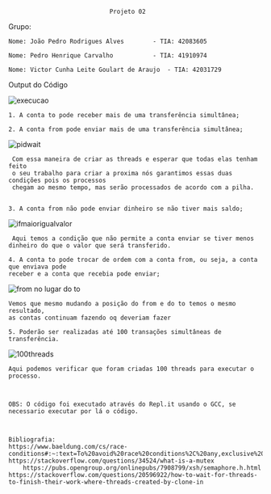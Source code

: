 								Projeto 02


Grupo:

	Nome: João Pedro Rodrigues Alves		- TIA: 42083605

	Nome: Pedro Henrique Carvalho 			- TIA: 41910974

	Nome: Victor Cunha Leite Goulart de Araujo	- TIA: 42031729



Output do Código

![execucao](https://i.imgur.com/xbR6y3X.png)
	

	1. A conta to pode receber mais de uma transferência simultânea;

	2. A conta from pode enviar mais de uma transferência simultânea;
    
![pidwait](https://i.imgur.com/3BvXSpM.png)
	
     Com essa maneira de criar as threads e esperar que todas elas tenham feito
     o seu trabalho para criar a proxima nós garantimos essas duas condições pois os processos 
     chegam ao mesmo tempo, mas serão processados de acordo com a pilha.
    

	3. A conta from não pode enviar dinheiro se não tiver mais saldo;
    
![ifmaiorigualvalor](https://i.imgur.com/meUmlez.png)

     Aqui temos a condição que não permite a conta enviar se tiver menos dinheiro do que o valor que será transferido.

	4. A conta to pode trocar de ordem com a conta from, ou seja, a conta que enviava pode
	receber e a conta que recebia pode enviar;
    
![from no lugar do to](https://i.imgur.com/88RIlm6.png)

    Vemos que mesmo mudando a posição do from e do to temos o mesmo resultado, 
    as contas continuam fazendo oq deveriam fazer

	5. Poderão ser realizadas até 100 transações simultâneas de transferência.
	
![100threads](https://i.imgur.com/FhorKoa.png)

    Aqui podemos verificar que foram criadas 100 threads para executar o processo.
    
    
	
	OBS: O código foi executado através do Repl.it usando o GCC, se necessario executar por lá o código.
	
	

	Bibliografia:
	https://www.baeldung.com/cs/race-conditions#:~:text=To%20avoid%20race%20conditions%2C%20any,exclusive%20parts%20of%20the%20program.
	https://stackoverflow.com/questions/34524/what-is-a-mutex
    	https://pubs.opengroup.org/onlinepubs/7908799/xsh/semaphore.h.html
	https://stackoverflow.com/questions/20596922/how-to-wait-for-threads-to-finish-their-work-where-threads-created-by-clone-in
